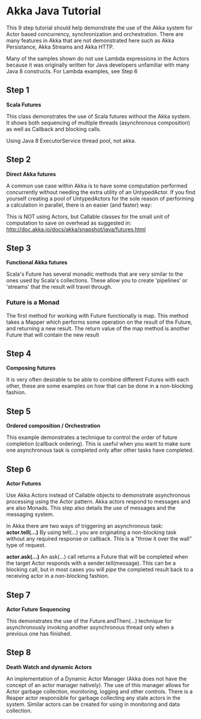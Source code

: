 # Akka Java Tutorial
This 9 step tutorial should help demonstrate the use of the Akka system for Actor based concurrency, synchronization and orchestration.  There are many features in Akka that are not demonstrated here such as Akka Persistance, Akka Streams and Akka HTTP.

Many of the samples shown do not use Lambda expressions in the Actors because it was originally written for Java developers unfamiliar with many Java 8 constructs.  For Lambda examples, see Step 6

## Step 1
**Scala Futures**

This class demonstrates the use of Scala futures without the Akka system. It shows both sequencing of multiple threads (asynchronous composition) as well as Callback and blocking calls.

Using Java 8 ExecutorService thread pool, not akka.

## Step 2
**Direct Akka futures**

A common use case within Akka is to have some computation performed concurrently without needing the extra utility of an UntypedActor. If you find yourself creating a pool of UntypedActors for the sole reason of performing a calculation in parallel, there is an easier (and faster) way:

This is NOT using Actors, but Callable classes for the small unit of computation to save on overhead as suggested in: http://doc.akka.io/docs/akka/snapshot/java/futures.html

## Step 3
**Functional Akka futures**

Scala's Future has several monadic methods that are very similar to the ones used by Scala's collections. These allow you to create 'pipelines' or 'streams' that the result will travel through.

### Future is a Monad
The first method for working with Future functionally is map. This method takes a Mapper which performs some operation on the result of the Future, and returning a new result. The return value of the map method is another Future that will contain the new result

## Step 4
**Composing futures**

It is very often desirable to be able to combine different Futures with each other, these are some examples on how that can be done in a non-blocking fashion.

## Step 5
**Ordered composition / Orchestration**

This example demonstrates a technique to control the order of future completion (callback ordering).  This is useful when you want to make sure one asynchronous task is completed only after other tasks have completed.

## Step 6
**Actor Futures**

Use Akka Actors instead of Callable objects to demonstrate asynchronous processing using the Actor pattern.  Akka actors respond to messages and are also Monads.  This step also details the use of messages and the messaging system.

In Akka there are two ways of triggering an asynchronous task:
**actor.tell(...)**
By using tell(...) you are originating a non-blocking task without any required response or callback.  This is a "throw it over the wall" type of request.

**actor.ask(...)**
An ask(...) call returns a Future<YourType> that will be completed when the target Actor responds with a sender.tell(message).  This can be a blocking call, but in most cases you will _pipe_ the completed result back to a receiving actor in a non-blocking fashion.

## Step 7
**Actor Future Sequencing**

This demonstrates the use of the Future.andThen(...) technique for asynchronously invoking another asynchronous thread only when a previous one has finished.

## Step 8
**Death Watch and dynamic Actors**

An implementation of a Dynamic Actor Manager (Akka does not have the concept of an actor manager natively).  The use of this manager allows for Actor garbage collection, monitoring, logging and other controls.  There is a Reaper actor responsible for garbage collecting any stale actors in the system.  Similar actors can be created for using in monitoring and data collection.
